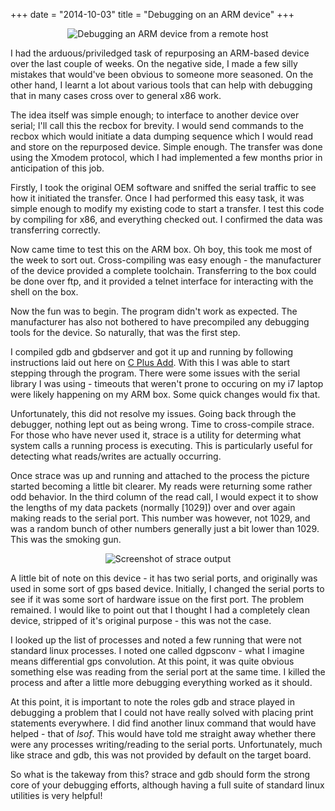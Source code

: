 +++
date = "2014-10-03"
title = "Debugging on an ARM device"
+++

<center><img src="/images/thesetup.jpg" itemprop="image" alt="Debugging an ARM device from a remote host"></center>

<meta itemprop="description about" content="Debugging ARM devices with gdb, strace and a whole lot of cross-compiling.">

I had the arduous/priviledged task of repurposing an ARM-based device over the last couple of weeks. On the negative side, I made a few silly mistakes that would've been obvious to someone more seasoned. On the other hand, I learnt a lot about various tools that can help with debugging that in many cases cross over to general x86 work.

The idea itself was simple enough; to interface to another device over serial; I'll call this the recbox for brevity. I would send commands to the recbox which would initiate a data dumping sequence which I would read and store on the repurposed device. Simple enough. The transfer was done using the Xmodem protocol, which I had implemented a few months prior in anticipation of this job.

Firstly, I took the original OEM software and sniffed the serial traffic to see how it initiated the transfer. Once I had performed this easy task, it was simple enough to modify my existing code to start a transfer. I test this code by compiling for x86, and everything checked out. I confirmed the data was transferring correctly.

Now came time to test this on the ARM box. Oh boy, this took me most of the week to sort out. Cross-compiling was easy enough - the manufacturer of the device provided a complete toolchain. Transferring to the box could be done over ftp, and it provided a telnet interface for interacting with the shell on the box.

Now the fun was to begin. The program didn't work as expected. The manufacturer has also not bothered to have precompiled any debugging tools for the device. So naturally, that was the first step.

I compiled gdb and gbdserver and got it up and running by following instructions laid out here on [C Plus Add](http://cplusadd.blogspot.com.au/2009/05/compiling-and-using-gdb-for-arm-linux.html). With this I was able to start stepping through the program. There were some issues with the serial library I was using - timeouts that weren't prone to occuring on my i7 laptop were likely happening on my ARM box. Some quick changes would fix that.

Unfortunately, this did not resolve my issues. Going back through the debugger, nothing lept out as being wrong. Time to cross-compile strace. For those who have never used it, strace is a utility for determing what system calls a running process is executing. This is particularly useful for detecting what reads/writes are actually occurring.

Once strace was up and running and attached to the process the picture started becoming a little bit clearer. My reads were returning some rather odd behavior. In the third column of the read call, I would expect it to show the lengths of my data packets (normally [1029]) over and over again making reads to the serial port. This number was however, not 1029, and was a random bunch of other numbers generally just a bit lower than 1029. This was the smoking gun.

<center><img src="/images/debugging.jpg" itemprop="image" alt="Screenshot of strace output"></center>

A little bit of note on this device - it has two serial ports, and originally was used in some sort of gps based device. Initially, I changed the serial ports to see if it was some sort of hardware issue on the first port. The problem remained. I would like to point out that I thought I had a completely clean device, stripped of it's original purpose - this was not the case.

I looked up the list of processes and noted a few running that were not standard linux processes. I noted one called dgpsconv - what I imagine means differential gps convolution. At this point, it was quite obvious something else was reading from the serial port at the same time. I killed the process and after a little more debugging everything worked as it should.

At this point, it is important to note the roles gdb and strace played in debugging a problem that I could not have really solved with placing print statements everywhere. I did find another linux command that would have helped - that of *lsof*. This would have told me straight away whether there were any processes writing/reading to the serial ports. Unfortunately, much like strace and gdb, this was not provided by default on the target board.

So what is the takeway from this? strace and gdb should form the strong core of your debugging efforts, although having a full suite of standard linux utilities is very helpful!